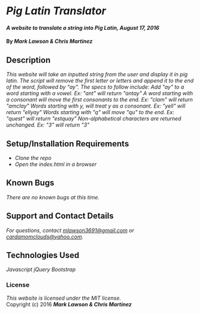 # _Pig Latin Translator_

#### _A website to translate a string into Pig Latin, August 17, 2016_

#### By _**Mark Lawson & Chris Martinez**_

## Description

_This website will take an inputted string from the user and display it in pig latin. The script will remove the first letter or letters and append it to the end of the word, followed by "ay"._
_The specs to follow include:_
_Add "ay" to a word starting with a vowel. Ex: "ant" will return "antay"_
_A word starting with a consonant will move the first consonants to the end. Ex: "clam" will return "amclay"_
_Words starting with y, will treat y as a consonant. Ex: "yell" will return "ellyay"_
_Words starting with "q" will move "qu" to the end. Ex: "quest" will return "estquay"_
_Non-alphabetical characters are returned unchanged. Ex: "3" will return "3"_

## Setup/Installation Requirements

* _Clone the repo_
* _Open the index.html in a browser_

## Known Bugs

_There are no known bugs at this time._

## Support and Contact Details

_For questions, contact mlawson3691@gmail.com or cardamomclouds@yahoo.com._

## Technologies Used

_Javascript_
_jQuery_
_Bootstrap_

### License

*This website is licensed under the MIT license.*  
Copyright (c) 2016 **_Mark Lawson & Chris Martinez_**
